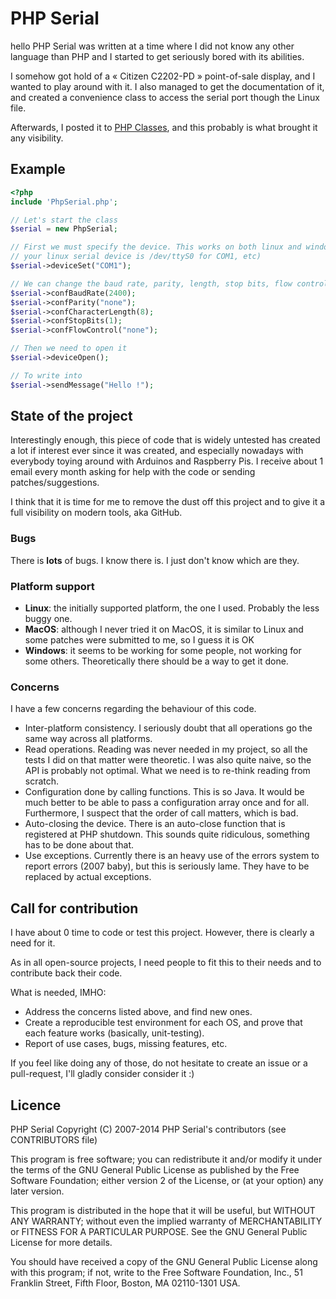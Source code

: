 PHP Serial
==========
hello
PHP Serial was written at a time where I did not know any other language than
PHP and I started to get seriously bored with its abilities.

I somehow got hold of a « Citizen C2202-PD » point-of-sale display, and I wanted
to play around with it. I also managed to get the documentation of it, and
created a convenience class to access the serial port though the Linux file.

Afterwards, I posted it to [PHP Classes](http://www.phpclasses.org/package/3679-PHP-Communicate-with-a-serial-port.html),
and this probably is what brought it any visibility.

Example
-------

```php
<?php
include 'PhpSerial.php';

// Let's start the class
$serial = new PhpSerial;

// First we must specify the device. This works on both linux and windows (if
// your linux serial device is /dev/ttyS0 for COM1, etc)
$serial->deviceSet("COM1");

// We can change the baud rate, parity, length, stop bits, flow control
$serial->confBaudRate(2400);
$serial->confParity("none");
$serial->confCharacterLength(8);
$serial->confStopBits(1);
$serial->confFlowControl("none");

// Then we need to open it
$serial->deviceOpen();

// To write into
$serial->sendMessage("Hello !");
```

State of the project
--------------------

Interestingly enough, this piece of code that is widely untested has created a
lot if interest ever since it was created, and especially nowadays with
everybody toying around with Arduinos and Raspberry Pis. I receive about 1 email
every month asking for help with the code or sending patches/suggestions.

I think that it is time for me to remove the dust off this project and to give
it a full visibility on modern tools, aka GitHub.

### Bugs

There is **lots** of bugs. I know there is. I just don't know which are they.

### Platform support

* **Linux**: the initially supported platform, the one I used. Probably the less
  buggy one.
* **MacOS**: although I never tried it on MacOS, it is similar to Linux and some
  patches were submitted to me, so I guess it is OK
* **Windows**: it seems to be working for some people, not working for some
  others. Theoretically there should be a way to get it done.

### Concerns

I have a few concerns regarding the behaviour of this code.

* Inter-platform consistency. I seriously doubt that all operations go the same
  way across all platforms.
* Read operations. Reading was never needed in my project, so all the tests I
  did on that matter were theoretic. I was also quite naive, so the API is
  probably not optimal. What we need is to re-think reading from scratch.
* Configuration done by calling functions. This is so Java. It would be much
  better to be able to pass a configuration array once and for all. Furthermore,
  I suspect that the order of call matters, which is bad.
* Auto-closing the device. There is an auto-close function that is registered
  at PHP shutdown. This sounds quite ridiculous, something has to be done about
  that.
* Use exceptions. Currently there is an heavy use of the errors system to report
  errors (2007 baby), but this is seriously lame. They have to be replaced by
  actual exceptions.

Call for contribution
---------------------

I have about 0 time to code or test this project. However, there is clearly a
need for it.

As in all open-source projects, I need people to fit this to their needs and to
contribute back their code.

What is needed, IMHO:

* Address the concerns listed above, and find new ones.
* Create a reproducible test environment for each OS, and prove that each
  feature works (basically, unit-testing).
* Report of use cases, bugs, missing features, etc.

If you feel like doing any of those, do not hesitate to create an issue or a
pull-request, I'll gladly consider consider it :)

Licence
-------

PHP Serial
Copyright (C) 2007-2014 PHP Serial's contributors (see CONTRIBUTORS file)

This program is free software; you can redistribute it and/or modify
it under the terms of the GNU General Public License as published by
the Free Software Foundation; either version 2 of the License, or
(at your option) any later version.

This program is distributed in the hope that it will be useful,
but WITHOUT ANY WARRANTY; without even the implied warranty of
MERCHANTABILITY or FITNESS FOR A PARTICULAR PURPOSE.  See the
GNU General Public License for more details.

You should have received a copy of the GNU General Public License along
with this program; if not, write to the Free Software Foundation, Inc.,
51 Franklin Street, Fifth Floor, Boston, MA 02110-1301 USA.
